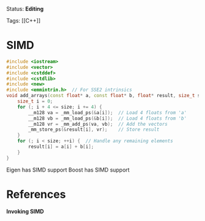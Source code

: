 Status: **Editing**

Tags: [[C++]]

# SIMD
```cpp
#include <iostream>
#include <vector>
#include <cstddef>
#include <cstdlib>
#include <new>
#include <emmintrin.h>  // For SSE2 intrinsics
void add_arrays(const float* a, const float* b, float* result, size_t size) {
    size_t i = 0;
    for (; i + 4 <= size; i += 4) {
        __m128 va = _mm_load_ps(&a[i]);  // Load 4 floats from 'a'
        __m128 vb = _mm_load_ps(&b[i]);  // Load 4 floats from 'b'
        __m128 vr = _mm_add_ps(va, vb);  // Add the vectors
        _mm_store_ps(&result[i], vr);    // Store result
    }
    for (; i < size; ++i) {  // Handle any remaining elements
        result[i] = a[i] + b[i];
    }
}
```
Eigen has SIMD support
Boost has SIMD support




# References
**Invoking SIMD**
